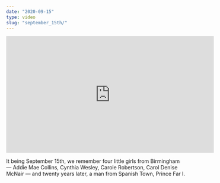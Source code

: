 ```yaml
---
date: "2020-09-15"
type: video
slug: "september_15th/"
---
```


<iframe width="560" height="315" src="https://www.youtube.com/embed/n2nI60dpQg0" frameborder="0" allow="accelerometer; autoplay; clipboard-write; encrypted-media; gyroscope; picture-in-picture" allowfullscreen></iframe>

<p>It being September 15th, we remember four little girls from Birmingham — Addie Mae Collins, Cynthia Wesley, Carole Robertson, Carol Denise McNair — and twenty years later, a man from Spanish Town, Prince Far I.</p>